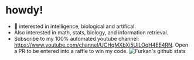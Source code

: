 # howdy!

- 🧠 interested in intelligence, biological and artifical.
- Also interested in math, stats, biology, and information retrieval.
- Subscribe to my 100% automated youtube channel: https://www.youtube.com/channel/UCHqMXbXi5UILOqH4EE4RN. Open a PR to be entered into a raffle to win my code.
![Furkan's github stats](https://github-readme-stats.vercel.app/api?username=FurkanToprak&count_private=true&show_icons=true&theme=radical)

